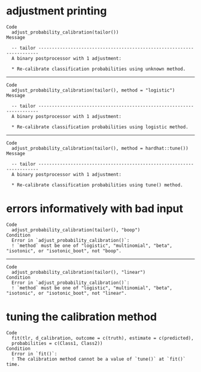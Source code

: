 # adjustment printing

    Code
      adjust_probability_calibration(tailor())
    Message
      
      -- tailor ----------------------------------------------------------------------
      A binary postprocessor with 1 adjustment:
      
      * Re-calibrate classification probabilities using unknown method.

---

    Code
      adjust_probability_calibration(tailor(), method = "logistic")
    Message
      
      -- tailor ----------------------------------------------------------------------
      A binary postprocessor with 1 adjustment:
      
      * Re-calibrate classification probabilities using logistic method.

---

    Code
      adjust_probability_calibration(tailor(), method = hardhat::tune())
    Message
      
      -- tailor ----------------------------------------------------------------------
      A binary postprocessor with 1 adjustment:
      
      * Re-calibrate classification probabilities using tune() method.

# errors informatively with bad input

    Code
      adjust_probability_calibration(tailor(), "boop")
    Condition
      Error in `adjust_probability_calibration()`:
      ! `method` must be one of "logistic", "multinomial", "beta", "isotonic", or "isotonic_boot", not "boop".

---

    Code
      adjust_probability_calibration(tailor(), "linear")
    Condition
      Error in `adjust_probability_calibration()`:
      ! `method` must be one of "logistic", "multinomial", "beta", "isotonic", or "isotonic_boot", not "linear".

# tuning the calibration method

    Code
      fit(tlr, d_calibration, outcome = c(truth), estimate = c(predicted),
      probabilities = c(Class1, Class2))
    Condition
      Error in `fit()`:
      ! The calibration method cannot be a value of `tune()` at `fit()` time.

